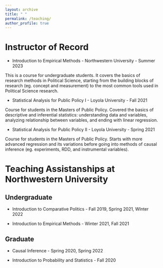 ```yaml
---
layout: archive
title: " "
permalink: /teaching/
author_profile: true
---
```


# Instructor of Record  

- Introduction to Empirical Methods - Northwestern University - Summer 2023

This is a course for undergraduate students. It covers the basics of research methods in Political Science, starting from the building blocks of research (eg. concept and measurement) to the most common tools used in Political Science research.


- Statistical Analysis for Public Policy I - Loyola University - Fall 2021

Course for students in the Masters of Public Policy. Covered the basics of descriptive and inferential statistics: understanding data and variables, analyzing relationship between variables, and ending with linear regression. 

- Statistical Analysis for Public Policy II - Loyola University - Spring 2021 

Course for students in the Masters of Public Policy. Starts with more advanced regression and its variations before going into methods of causal inference (eg. experiments, RDD, and instrumental variables). 


# Teaching Assistanships at Northwestern University 


## Undergraduate 

- Introduction to Comparative Politics - Fall 2019, Spring 2021, WInter 2022

- Introduction to Empirical Methods - Winter 2021, Fall 2021

## Graduate 

- Causal Inference  - Spring 2020, Spring 2022

- Introduction to Probability and Statistics  - Fall 2020 





